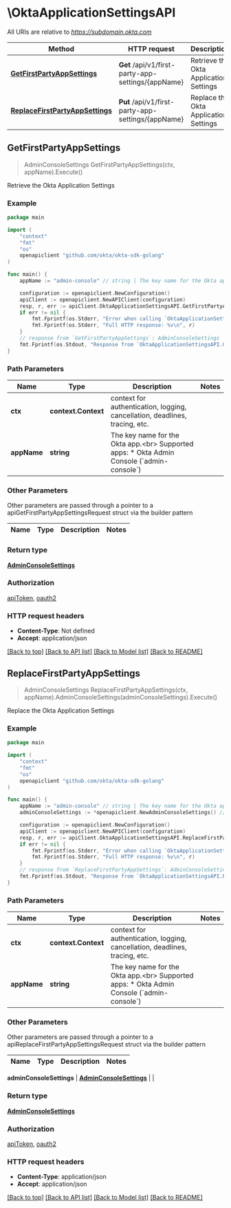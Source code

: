 # \OktaApplicationSettingsAPI

All URIs are relative to *https://subdomain.okta.com*

Method | HTTP request | Description
------------- | ------------- | -------------
[**GetFirstPartyAppSettings**](OktaApplicationSettingsAPI.md#GetFirstPartyAppSettings) | **Get** /api/v1/first-party-app-settings/{appName} | Retrieve the Okta Application Settings
[**ReplaceFirstPartyAppSettings**](OktaApplicationSettingsAPI.md#ReplaceFirstPartyAppSettings) | **Put** /api/v1/first-party-app-settings/{appName} | Replace the Okta Application Settings



## GetFirstPartyAppSettings

> AdminConsoleSettings GetFirstPartyAppSettings(ctx, appName).Execute()

Retrieve the Okta Application Settings



### Example

```go
package main

import (
	"context"
	"fmt"
	"os"
	openapiclient "github.com/okta/okta-sdk-golang"
)

func main() {
	appName := "admin-console" // string | The key name for the Okta app.<br> Supported apps:   * Okta Admin Console (`admin-console`) 

	configuration := openapiclient.NewConfiguration()
	apiClient := openapiclient.NewAPIClient(configuration)
	resp, r, err := apiClient.OktaApplicationSettingsAPI.GetFirstPartyAppSettings(context.Background(), appName).Execute()
	if err != nil {
		fmt.Fprintf(os.Stderr, "Error when calling `OktaApplicationSettingsAPI.GetFirstPartyAppSettings``: %v\n", err)
		fmt.Fprintf(os.Stderr, "Full HTTP response: %v\n", r)
	}
	// response from `GetFirstPartyAppSettings`: AdminConsoleSettings
	fmt.Fprintf(os.Stdout, "Response from `OktaApplicationSettingsAPI.GetFirstPartyAppSettings`: %v\n", resp)
}
```

### Path Parameters


Name | Type | Description  | Notes
------------- | ------------- | ------------- | -------------
**ctx** | **context.Context** | context for authentication, logging, cancellation, deadlines, tracing, etc.
**appName** | **string** | The key name for the Okta app.&lt;br&gt; Supported apps:   * Okta Admin Console (&#x60;admin-console&#x60;)  | 

### Other Parameters

Other parameters are passed through a pointer to a apiGetFirstPartyAppSettingsRequest struct via the builder pattern


Name | Type | Description  | Notes
------------- | ------------- | ------------- | -------------


### Return type

[**AdminConsoleSettings**](AdminConsoleSettings.md)

### Authorization

[apiToken](../README.md#apiToken), [oauth2](../README.md#oauth2)

### HTTP request headers

- **Content-Type**: Not defined
- **Accept**: application/json

[[Back to top]](#) [[Back to API list]](../README.md#documentation-for-api-endpoints)
[[Back to Model list]](../README.md#documentation-for-models)
[[Back to README]](../README.md)


## ReplaceFirstPartyAppSettings

> AdminConsoleSettings ReplaceFirstPartyAppSettings(ctx, appName).AdminConsoleSettings(adminConsoleSettings).Execute()

Replace the Okta Application Settings



### Example

```go
package main

import (
	"context"
	"fmt"
	"os"
	openapiclient "github.com/okta/okta-sdk-golang"
)

func main() {
	appName := "admin-console" // string | The key name for the Okta app.<br> Supported apps:   * Okta Admin Console (`admin-console`) 
	adminConsoleSettings := *openapiclient.NewAdminConsoleSettings() // AdminConsoleSettings | 

	configuration := openapiclient.NewConfiguration()
	apiClient := openapiclient.NewAPIClient(configuration)
	resp, r, err := apiClient.OktaApplicationSettingsAPI.ReplaceFirstPartyAppSettings(context.Background(), appName).AdminConsoleSettings(adminConsoleSettings).Execute()
	if err != nil {
		fmt.Fprintf(os.Stderr, "Error when calling `OktaApplicationSettingsAPI.ReplaceFirstPartyAppSettings``: %v\n", err)
		fmt.Fprintf(os.Stderr, "Full HTTP response: %v\n", r)
	}
	// response from `ReplaceFirstPartyAppSettings`: AdminConsoleSettings
	fmt.Fprintf(os.Stdout, "Response from `OktaApplicationSettingsAPI.ReplaceFirstPartyAppSettings`: %v\n", resp)
}
```

### Path Parameters


Name | Type | Description  | Notes
------------- | ------------- | ------------- | -------------
**ctx** | **context.Context** | context for authentication, logging, cancellation, deadlines, tracing, etc.
**appName** | **string** | The key name for the Okta app.&lt;br&gt; Supported apps:   * Okta Admin Console (&#x60;admin-console&#x60;)  | 

### Other Parameters

Other parameters are passed through a pointer to a apiReplaceFirstPartyAppSettingsRequest struct via the builder pattern


Name | Type | Description  | Notes
------------- | ------------- | ------------- | -------------

 **adminConsoleSettings** | [**AdminConsoleSettings**](AdminConsoleSettings.md) |  | 

### Return type

[**AdminConsoleSettings**](AdminConsoleSettings.md)

### Authorization

[apiToken](../README.md#apiToken), [oauth2](../README.md#oauth2)

### HTTP request headers

- **Content-Type**: application/json
- **Accept**: application/json

[[Back to top]](#) [[Back to API list]](../README.md#documentation-for-api-endpoints)
[[Back to Model list]](../README.md#documentation-for-models)
[[Back to README]](../README.md)

